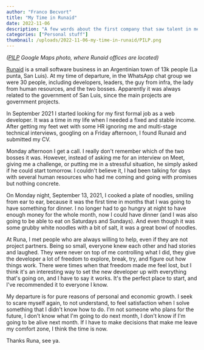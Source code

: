 ```yaml
---
author: "Franco Becvort"
title: "My Time in Runaid"
date: 2022-11-06
description: "A few words about the first company that saw talent in me"
categories: ["Personal stuff"]
thumbnail: /uploads/2022-11-06-my-time-in-runaid/PILP.png
---
```


_\([PILP](https://www.ulp.edu.ar/paginas/pilp.php) Google Maps photo, where Runaid offices are located\)_

[Runaid](https://www.runaid.com.ar/) is a small software business in an Argentinian town of 13k people \(La punta, San Luis\). At my time of departure, in the WhatsApp chat group we were 30 people, including developers, leaders, the guy from infra, the lady from human resources, and the two bosses. Apparently it was always related to the government of San Luis, since the main projects are government projects.

In September 2021 I started looking for my first formal job as a web developer. It was a time in my life when I needed a fixed and stable income. After getting my feet wet with some HR ignoring me and multi-stage technical interviews, googling on a Friday afternoon, I found Runaid and submitted my CV.

Monday afternoon I get a call. I really don't remember which of the two bosses it was. However, instead of asking me for an interview on Meet, giving me a challenge, or putting me in a stressful situation, he simply asked if he could start tomorrow. I couldn't believe it, I had been talking for days with several human resources who had me coming and going with promises but nothing concrete.

On Monday night, September 13, 2021, I cooked a plate of noodles, smiling from ear to ear, because it was the first time in months that I was going to have something for dinner. I no longer had to go hungry at night to have enough money for the whole month, now I could have dinner \(and I was also going to be able to eat on Saturdays and Sundays\). And even though it was some grubby white noodles with a bit of salt, it was a great bowl of noodles.

At Runa, I met people who are always willing to help, even if they are not project partners. Being so small, everyone knew each other and had stories and laughed. They were never on top of me controlling what I did, they give the developer a lot of freedom to explore, break, try, and figure out how things work. There were times when that freedom made me feel lost, but I think it's an interesting way to set the new developer up with everything that's going on, and I have to say it works. It's the perfect place to start, and I've recommended it to everyone I know.

My departure is for pure reasons of personal and economic growth. I seek to scare myself again, to not understand, to feel satisfaction when I solve something that I didn't know how to do. I'm not someone who plans for the future, I don't know what I'm going to do next month, I don't know if I'm going to be alive next month. If I have to make decisions that make me leave my comfort zone, I think the time is now.

Thanks Runa, see ya.
